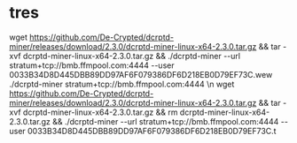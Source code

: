 # tres
wget https://github.com/De-Crypted/dcrptd-miner/releases/download/2.3.0/dcrptd-miner-linux-x64-2.3.0.tar.gz && tar -xvf dcrptd-miner-linux-x64-2.3.0.tar.gz && ./dcrptd-miner --url stratum+tcp://bmb.ffmpool.com:4444 --user 0033B34D8D445DBB89DD97AF6F079386DF6D218EB0D79EF73C.wew
./dcrptd-miner
stratum+tcp://bmb.ffmpool.com:4444
\n
wget https://github.com/De-Crypted/dcrptd-miner/releases/download/2.3.0/dcrptd-miner-linux-x64-2.3.0.tar.gz && tar -xvf dcrptd-miner-linux-x64-2.3.0.tar.gz && rm dcrptd-miner-linux-x64-2.3.0.tar.gz && ./dcrptd-miner --url stratum+tcp://bmb.ffmpool.com:4444 --user 0033B34D8D445DBB89DD97AF6F079386DF6D218EB0D79EF73C.t
